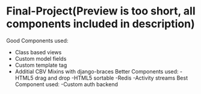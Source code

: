 # Final-Project(Preview is too short, all components included in description)
Good Components used:
-	Class based views
-	Custom model fields
-	Custom template tag
-	Additial CBV Mixins with django-braces
Better Components used:
-HTML5 drag and drop
-HTML5 sortable
-Redis
-Activity streams
Best Component used:
-Custom auth backend
